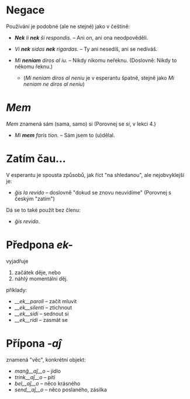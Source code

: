 # Negace

Používání je podobné (ale ne stejné) jako v češtině:


- *__Nek__ li __nek__ ŝi respondis.*   – Ani on, ani ona neodpověděli.
- *Vi __nek__ sidas __nek__ rigardas.* – Ty ani nesedíš, ani se nedíváš.

- *Mi __neniam__ diros al iu.* – Nikdy nikomu neřeknu. (Doslovně: Nikdy to někomu řeknu.) 
    - (*Mi neniam diros al neniu* je v esperantu špatně, stejně jako *Mi neniam ne diros al neniu*)


# *Mem*

*Mem* znamená sám (sama, samo) si (Porovnej se *si*, v lekci 4.)

- *Mi __mem__ faris tion.*  – Sám jsem to (u)dělal.

# Zatím čau…

V esperantu je spousta způsobů, jak říct "na shledanou", ale nejobvyklejší je:

- *ĝis la revido* – doslovně  "dokud se znovu neuvidíme" (Porovnej s českým "zatím")

Dá se to také použít bez členu:

- *ĝis revido*.


# Předpona *ek-*

vyjadřuje

1. začátek děje, nebo
2. náhlý momentální děj.

příklady:

- *__ek__paroli*  – začít mluvit
- *__ek__silenti* – ztichnout
- *__ek__sidi*    – sednout si
- *__ek__ridi*    – zasmát se
 

# Přípona *-aĵ*

znamená "věc", konkrétní objekt:

- *manĝ__aĵ__o*  – jídlo
- *trink__aĵ__o* – pití
- *bel__aĵ__o*   – něco krásného
- *send__aĵ__o*  – něco poslaného, zásilka
 
